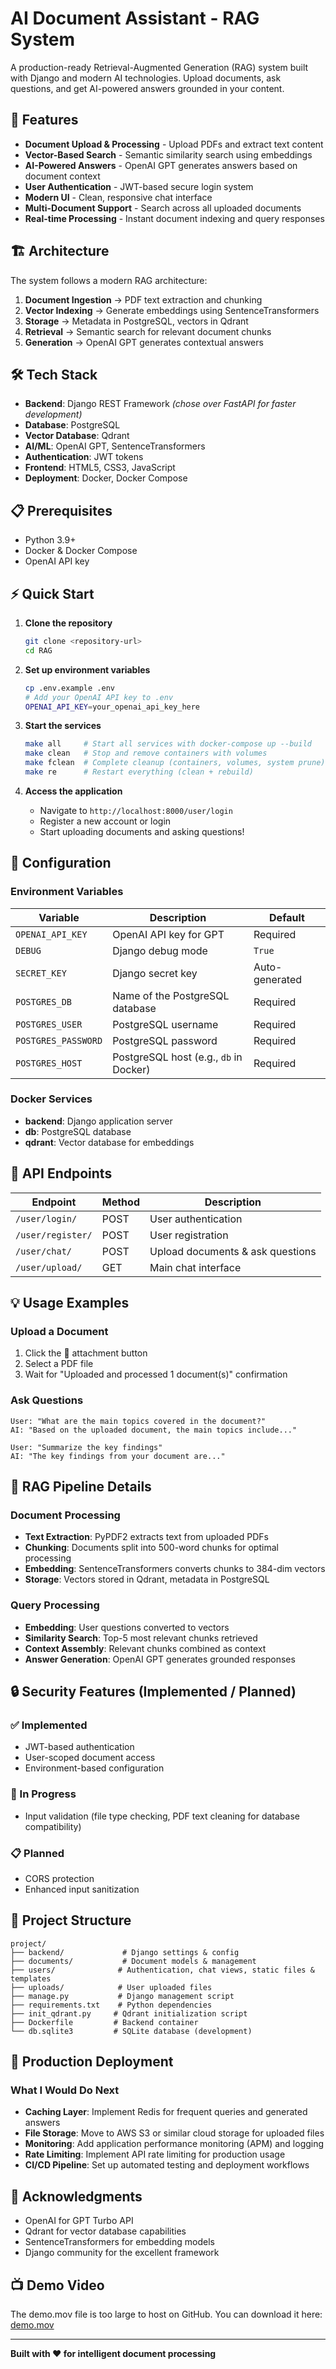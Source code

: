 # AI Document Assistant - RAG System

A production-ready Retrieval-Augmented Generation (RAG) system built with Django and modern AI technologies. Upload documents, ask questions, and get AI-powered answers grounded in your content.

## 🚀 Features

- **Document Upload & Processing** - Upload PDFs and extract text content
- **Vector-Based Search** - Semantic similarity search using embeddings
- **AI-Powered Answers** - OpenAI GPT generates answers based on document context
- **User Authentication** - JWT-based secure login system
- **Modern UI** - Clean, responsive chat interface
- **Multi-Document Support** - Search across all uploaded documents
- **Real-time Processing** - Instant document indexing and query responses

## 🏗️ Architecture

The system follows a modern RAG architecture:

1. **Document Ingestion** → PDF text extraction and chunking
2. **Vector Indexing** → Generate embeddings using SentenceTransformers
3. **Storage** → Metadata in PostgreSQL, vectors in Qdrant
4. **Retrieval** → Semantic search for relevant document chunks
5. **Generation** → OpenAI GPT generates contextual answers

## 🛠️ Tech Stack

- **Backend**: Django REST Framework *(chose over FastAPI for faster development)*
- **Database**: PostgreSQL
- **Vector Database**: Qdrant 
- **AI/ML**: OpenAI GPT, SentenceTransformers
- **Authentication**: JWT tokens
- **Frontend**: HTML5, CSS3, JavaScript 
- **Deployment**: Docker, Docker Compose


## 📋 Prerequisites

- Python 3.9+
- Docker & Docker Compose
- OpenAI API key

## ⚡ Quick Start

1. **Clone the repository**
   ```bash
   git clone <repository-url>
   cd RAG
   ```

2. **Set up environment variables**
   ```bash
   cp .env.example .env
   # Add your OpenAI API key to .env
   OPENAI_API_KEY=your_openai_api_key_here
   ```

3. **Start the services**
   ```bash
   make all     # Start all services with docker-compose up --build
   make clean   # Stop and remove containers with volumes
   make fclean  # Complete cleanup (containers, volumes, system prune)
   make re      # Restart everything (clean + rebuild)
   ```

4. **Access the application**
   - Navigate to `http://localhost:8000/user/login`
   - Register a new account or login
   - Start uploading documents and asking questions!

## 🔧 Configuration

### Environment Variables

| Variable | Description | Default |
|----------|-------------|---------|
| `OPENAI_API_KEY` | OpenAI API key for GPT | Required |
| `DEBUG` | Django debug mode | `True` |
| `SECRET_KEY` | Django secret key | Auto-generated |
| `POSTGRES_DB` | Name of the PostgreSQL database | Required |
| `POSTGRES_USER` | PostgreSQL username | Required |
| `POSTGRES_PASSWORD` | PostgreSQL password | Required |
| `POSTGRES_HOST` | PostgreSQL host (e.g., `db` in Docker) | Required |

### Docker Services

- **backend**: Django application server
- **db**: PostgreSQL database
- **qdrant**: Vector database for embeddings

## 🚀 API Endpoints

| Endpoint | Method | Description |
|----------|--------|-------------|
| `/user/login/` | POST | User authentication |
| `/user/register/` | POST | User registration |
| `/user/chat/` | POST | Upload documents & ask questions |
| `/user/upload/` | GET | Main chat interface |

## 💡 Usage Examples

### Upload a Document
1. Click the 📎 attachment button
2. Select a PDF file
3. Wait for "Uploaded and processed 1 document(s)" confirmation

### Ask Questions
```
User: "What are the main topics covered in the document?"
AI: "Based on the uploaded document, the main topics include..."

User: "Summarize the key findings"
AI: "The key findings from your document are..."
```

## 🧠 RAG Pipeline Details

### Document Processing
- **Text Extraction**: PyPDF2 extracts text from uploaded PDFs
- **Chunking**: Documents split into 500-word chunks for optimal processing
- **Embedding**: SentenceTransformers converts chunks to 384-dim vectors
- **Storage**: Vectors stored in Qdrant, metadata in PostgreSQL

### Query Processing
- **Embedding**: User questions converted to vectors
- **Similarity Search**: Top-5 most relevant chunks retrieved
- **Context Assembly**: Relevant chunks combined as context
- **Answer Generation**: OpenAI GPT generates grounded responses


## 🔒 Security Features (Implemented / Planned)

### ✅ Implemented
- JWT-based authentication
- User-scoped document access
- Environment-based configuration

### 🔄 In Progress
- Input validation (file type checking, PDF text cleaning for database compatibility)

### 📋 Planned
- CORS protection
- Enhanced input sanitization

## 📁 Project Structure

```
project/
├── backend/             # Django settings & config
├── documents/           # Document models & management
├── users/              # Authentication, chat views, static files & templates
├── uploads/            # User uploaded files
├── manage.py           # Django management script
├── requirements.txt    # Python dependencies
├── init_qdrant.py     # Qdrant initialization script
├── Dockerfile         # Backend container
└── db.sqlite3         # SQLite database (development)

```


## 🚀 Production Deployment

### What I Would Do Next

- **Caching Layer**: Implement Redis for frequent queries and generated answers
- **File Storage**: Move to AWS S3 or similar cloud storage for uploaded files
- **Monitoring**: Add application performance monitoring (APM) and logging
- **Rate Limiting**: Implement API rate limiting for production usage
- **CI/CD Pipeline**: Set up automated testing and deployment workflows


## 🙏 Acknowledgments

- OpenAI for GPT Turbo API
- Qdrant for vector database capabilities
- SentenceTransformers for embedding models
- Django community for the excellent framework

## 📺 Demo Video
The demo.mov file is too large to host on GitHub. You can download it here: [demo.mov](https://drive.google.com/drive/folders/1PJJwJxrH40OpxudnMW684nPwcu_YQxzC)

---

**Built with ❤️ for intelligent document processing**